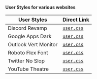 **User Styles for various websites**

| User Styles | Direct Link |
| --- | --- |
| Discord Revamp | [`user.css`](https://ruukulada.github.io/DiscordRevamp/theme.user.css) |
| Google Apps Dark | [`user.css`](https://ruukulada.github.io/UserStyles/gappsdark.user.css) |
| Outlook Vert Monitor | [`user.css`](https://ruukulada.github.io/UserStyles/outlookvertmonitor.user.css) |
| Roboto Flex Font | [`user.css`](https://ruukulada.github.io/UserStyles/robotoflexfont.user.css) |
| Twitter No Slop | [`user.css`](https://ruukulada.github.io/UserStyles/twitternoslop.user.css) |
| YouTube Theatre | [`user.css`](https://ruukulada.github.io/UserStyles/youtubetheatre.user.css) |
